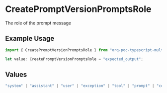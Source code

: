 # CreatePromptVersionPromptsRole

The role of the prompt message

## Example Usage

```typescript
import { CreatePromptVersionPromptsRole } from "orq-poc-typescript-multi-env-version/models/operations";

let value: CreatePromptVersionPromptsRole = "expected_output";
```

## Values

```typescript
"system" | "assistant" | "user" | "exception" | "tool" | "prompt" | "correction" | "expected_output"
```